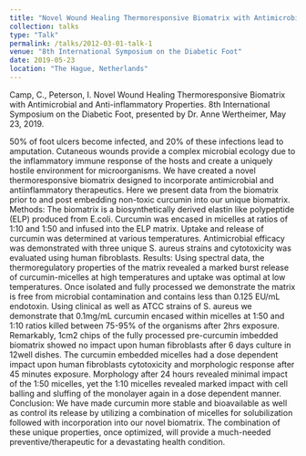 ```yaml
---
title: "Novel Wound Healing Thermoresponsive Biomatrix with Antimicrobial and Anti-inflammatory Properties"
collection: talks
type: "Talk"
permalink: /talks/2012-03-01-talk-1
venue: "8th International Symposium on the Diabetic Foot"
date: 2019-05-23
location: "The Hague, Netherlands"
---
```



Camp, C., Peterson, I. Novel Wound Healing Thermoresponsive Biomatrix with Antimicrobial and Anti-inflammatory Properties. 8th International Symposium on the Diabetic Foot, presented by Dr. Anne Wertheimer, May 23, 2019.

50% of foot ulcers become infected, and 20% of these infections lead to amputation. Cutaneous wounds provide a complex microbial ecology due to the inflammatory immune response of the hosts and create a uniquely hostile environment for microorganisms. We have created a novel thermoresponsive biomatrix designed to incorporate antimicrobial and antiinflammatory therapeutics. Here we present data from the biomatrix prior to and post embedding non-toxic curcumin into our unique biomatrix. Methods: The biomatrix is a biosynthetically derived elastin like polypeptide (ELP) produced from E.coli. Curcumin was encased in micelles at ratios of 1:10 and 1:50 and infused into the ELP matrix. Uptake and release of curcumin was determined at various temperatures. Antimicrobial efficacy was demonstrated with three unique S. aureus strains and cytotoxicity was evaluated using human fibroblasts. Results: Using spectral data, the thermoregulatory properties of the matrix
revealed a marked burst release of curcumin-micelles at high temperatures and uptake was optimal at low temperatures. Once isolated and fully processed we demonstrate the matrix is free from microbial contamination and contains less than 0.125 EU/mL endotoxin. Using clinical as well as ATCC strains of S. aureus we demonstrate that 0.1mg/mL curcumin encased within micelles at 1:50 and 1:10 ratios killed between 75-95% of the organisms after 2hrs exposure. Remarkably, 1cm2 chips of the fully processed pre-curcumin imbedded biomatrix showed no impact upon human fibroblasts after 6 days culture in 12well dishes. The curcumin embedded micelles had a dose dependent impact upon human fibroblasts cytotoxicity and morphologic response after 45 minutes exposure. Morphology after 24 hours revealed minimal impact of the 1:50 micelles, yet the 1:10 micelles revealed marked impact with cell balling and sluffing of the monolayer again in a dose dependent manner. Conclusion: We have made curcumin more stable and bioavailable as well as control its release by utilizing a combination of micelles for solubilization followed with incorporation into our novel biomatrix. The combination of these unique properties, once optimized, will provide a much-needed preventive/therapeutic for a devastating health condition.
